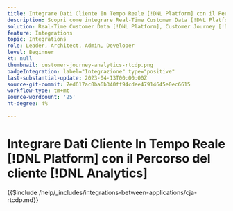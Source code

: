 ```yaml
---
title: Integrare Dati Cliente In Tempo Reale [!DNL Platform] con il Percorso del cliente [!DNL Analytics]
description: Scopri come integrare Real-Time Customer Data [!DNL Platform] con il Percorso del cliente [!DNL Analytics].
solution: Real-Time Customer Data [!DNL Platform], Customer Journey [!DNL Analytics]
feature: Integrations
topic: Integrations
role: Leader, Architect, Admin, Developer
level: Beginner
kt: null
thumbnail: customer-journey-analytics-rtcdp.png
badgeIntegration: label="Integrazione" type="positive"
last-substantial-update: 2023-04-13T00:00:00Z
source-git-commit: 7ed617ac0ba6b340ff94cdee47914645e0ec6615
workflow-type: tm+mt
source-wordcount: '25'
ht-degree: 4%

---
```



# Integrare Dati Cliente In Tempo Reale [!DNL Platform] con il Percorso del cliente [!DNL Analytics]

{{$include /help/_includes/integrations-between-applications/cja-rtcdp.md}}
